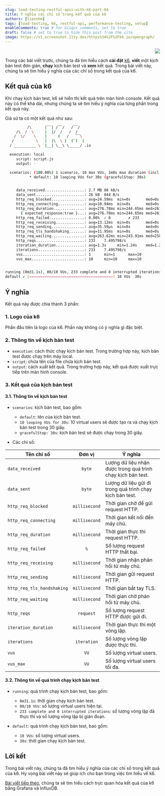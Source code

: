 ```yaml
---
slug: load-testing-restful-apis-with-k6-part-04
title: Ý nghĩa các chỉ số trong kết quả của k6
authors: [tiennhm]
tags: [load-testing, k6, restful-api, performance-testing, setup]
enableComments: true # for Gisqus comments, set to true
draft: false # set to true to hide this post from the site
image: https://v1.screenshot.11ty.dev/https%3A%2F%2Fk6.io/opengraph/
---
```


<p align="right">
    <img src="https://api.visitorbadge.io/api/visitors?path=https%3A%2F%2Ftiennhm.github.io%2Fblog%2Fload-testing-restful-apis-with-k6-part-04&label=⚪Views&labelColor=%2337d67a&countColor=%23555555&style=flat&labelStyle=upper" loading='lazy' decoding='async'/>
</p>

Trong các bài viết trước, chúng ta đã tìm hiểu cách **cài đặt** [k6](https://k6.io), **viết** một kịch bản test đơn giản, **chạy** kịch bản test và **xem** kết quả. Trong bài viết này, chúng ta sẽ tìm hiểu ý nghĩa của các chỉ số trong kết quả của k6.

## Kết quả của k6

Khi chạy kịch bản test, k6 sẽ hiển thị kết quả trên màn hình console. Kết quả này có thể khá dài, nhưng chúng ta sẽ tìm hiểu ý nghĩa của từng phần trong kết quả này.

Giả sử ta có một kết quả như sau:

```bash
          /\      |‾‾| /‾‾/   /‾‾/
     /\  /  \     |  |/  /   /  /
    /  \/    \    |     (   /   ‾‾\
   /          \   |  |\  \ |  (‾)  |
  / __________ \  |__| \__\ \_____/ .io

  execution: local
     script: script.js
     output: -

  scenarios: (100.00%) 1 scenario, 10 max VUs, 1m0s max duration (incl. graceful stop):
           * default: 10 looping VUs for 30s (gracefulStop: 30s)


     data_received..................: 2.7 MB 88 kB/s
     data_sent......................: 26 kB  844 B/s
     http_req_blocked...............: avg=24.59ms  min=0s       med=0s       max=575.19ms p(90)=0s       p(95)=135.71µs       
     http_req_connecting............: avg=10.94ms  min=0s       med=0s       max=260.2ms  p(90)=0s       p(95)=0s
     http_req_duration..............: avg=276.78ms min=244.65ms med=261.01ms max=574.14ms p(90)=279.08ms p(95)=506.76ms       
       { expected_response:true }...: avg=276.78ms min=244.65ms med=261.01ms max=574.14ms p(90)=279.08ms p(95)=506.76ms       
     http_req_failed................: 0.00%  ✓ 0        ✗ 233
     http_req_receiving.............: avg=13.12ms  min=0s       med=0s       max=261.03ms p(90)=977.48µs p(95)=98.09ms        
     http_req_sending...............: avg=35.59µs  min=0s       med=0s       max=1.41ms   p(90)=0s       p(95)=0s
     http_req_tls_handshaking.......: avg=11.95ms  min=0s       med=0s       max=284.05ms p(90)=0s       p(95)=0s
     http_req_waiting...............: avg=263.62ms min=243.91ms med=258.58ms max=573.54ms p(90)=267.65ms p(95)=277.49ms       
     http_reqs......................: 233    7.495798/s
     iteration_duration.............: avg=1.3s     min=1.24s    med=1.26s    max=1.87s    p(90)=1.5s     p(95)=1.53s
     iterations.....................: 233    7.495798/s
     vus............................: 1      min=1      max=10
     vus_max........................: 10     min=10     max=10


running (0m31.1s), 00/10 VUs, 233 complete and 0 interrupted iterations
default ✓ [======================================] 10 VUs  30s
```

## Ý nghĩa

Kết quả này được chia thành 3 phần:

### 1. Logo của k6

Phần đầu tiên là logo của k6. Phần này không có ý nghĩa gì đặc biệt.


### 2. Thông tin về kịch bản test

- `execution`: cách thức chạy kịch bản test. Trong trường hợp này, kịch bản test được chạy trên máy local.
- `script`: chứa tên của file chứa kịch bản test.
- `output`: cách xuất kết quả. Trong trường hợp này, kết quả được xuất trực tiếp trên màn hình console. 

### 3. Kết quả của kịch bản test

#### 3.1. Thông tin về kịch bản test

- `scenarios`: kịch bản test, bao gồm:

  - `default`: tên của kịch bản test.
  - `10 looping VUs for 30s`: 10 virtual users sẽ được tạo ra và chạy kịch bản test trong 30 giây.
  - `gracefulStop: 30s`: kịch bản test sẽ được chạy trong 30 giây.

- Các chỉ số:

Tên chỉ số | Đơn vị | Ý nghĩa
--- | :---: | ---
| `data_received` | `byte` | Lượng dữ liệu nhận được trong quá trình chạy kịch bản test.
| `data_sent` | `byte` | Lượng dữ liệu gửi đi trong quá trình chạy kịch bản test.
| `http_req_blocked` | `millisecond` | Thời gian chờ để gửi request HTTP.
| `http_req_connecting` | `millisecond` | Thời gian kết nối đến máy chủ.
| `http_req_duration` | `millisecond` | Thời gian thực thi request HTTP.
| `http_req_failed` | `%` | Số lượng request HTTP thất bại.
| `http_req_receiving` | `millisecond` | Thời gian nhận phản hồi từ máy chủ.
| `http_req_sending` | `millisecond` | Thời gian gửi request HTTP.
| `http_req_tls_handshaking` | `millisecond` | Thời gian bắt tay TLS.
| `http_req_waiting` | `millisecond` | Thời gian chờ phản hồi từ máy chủ.
| `http_reqs` | `request` | Số lượng request HTTP được gửi đi.
| `iteration_duration` | `millisecond` | Thời gian thực thi một vòng lặp.
| `iterations` | `iteration` | Số lượng vòng lặp được thực thi.
| `vus` | `VU` | Số lượng virtual users.
| `vus_max` | `VU` | Số lượng virtual users tối đa.

#### 3.2. Thông tin về quá trình chạy kịch bản test
  
- `running`: quá trình chạy kịch bản test, bao gồm:

  - `0m31.1s`: thời gian chạy kịch bản test.
  - `00/10 VUs`: số lượng virtual users hiện tại.
  - `233 complete and 0 interrupted iterations`: số lượng vòng lặp đã thực thi và số lượng vòng lặp bị gián đoạn.

- `default`: quá trình chạy kịch bản test, bao gồm:

  - `10 VUs`: số lượng virtual users.
  - `30s`: thời gian chạy kịch bản test.

## Lời kết

Trong bài viết này, chúng ta đã tìm hiểu ý nghĩa của các chỉ số trong kết quả của k6. Hy vọng bài viết này sẽ giúp ích cho bạn trong việc tìm hiểu về k6.

[Bài viết tiếp theo](./part-05.md), chúng ta sẽ tìm hiểu cách trực quan hóa kết quả của k6 bằng Grafana và InfluxDB.
